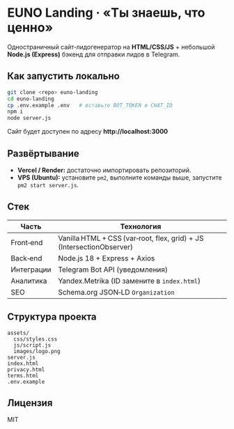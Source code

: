 
# EUNO Landing · «Ты знаешь, что ценно»

Одностраничный сайт‑лидогенератор на **HTML/CSS/JS** + небольшой **Node.js (Express)** бэкенд для отправки лидов в Telegram.

## Как запустить локально

```bash
git clone <repo> euno-landing
cd euno-landing
cp .env.example .env   # вставьте BOT_TOKEN и CHAT_ID
npm i
node server.js
```

Сайт будет доступен по адресу **http://localhost:3000**

## Развёртывание

- **Vercel / Render:** достаточно импортировать репозиторий.  
- **VPS (Ubuntu):** установите `pm2`, выполните команды выше, запустите `pm2 start server.js`.

## Стек

| Часть | Технология |
|-------|------------|
| Front‑end | Vanilla HTML + CSS (var‑root, flex, grid) + JS (IntersectionObserver) |
| Back‑end | Node.js 18 + Express + Axios |
| Интеграции | Telegram Bot API (уведомления) |
| Аналитика | Yandex.Metrika (ID замените в `index.html`) |
| SEO | Schema.org JSON‑LD `Organization` |

## Структура проекта

```
assets/
  css/styles.css
  js/script.js
  images/logo.png
server.js
index.html
privacy.html
terms.html
.env.example
```

## Лицензия

MIT
